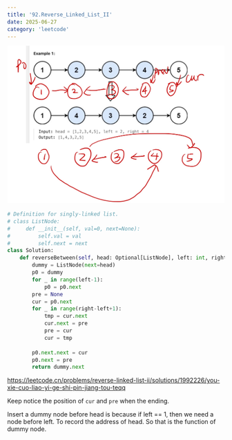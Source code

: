 ```yaml
---
title: '92.Reverse_Linked_List_II'
date: 2025-06-27
category: 'leetcode'
---
```




![leetcode](assets/92.png)

```python
# Definition for singly-linked list.
# class ListNode:
#     def __init__(self, val=0, next=None):
#         self.val = val
#         self.next = next
class Solution:
    def reverseBetween(self, head: Optional[ListNode], left: int, right: int) -> Optional[ListNode]:
        dummy = ListNode(next=head)
        p0 = dummy
        for _ in range(left-1):
            p0 = p0.next
        pre = None
        cur = p0.next
        for _ in range(right-left+1):
            tmp = cur.next
            cur.next = pre
            pre = cur
            cur = tmp
        
        p0.next.next = cur
        p0.next = pre
        return dummy.next


```

https://leetcode.cn/problems/reverse-linked-list-ii/solutions/1992226/you-xie-cuo-liao-yi-ge-shi-pin-jiang-tou-teqq

Keep notice the position of `cur` and `pre` when the ending.



Insert a dummy node before head is because if left == 1, then we need a node before left. To record the address of head. So that is the function of dummy node.